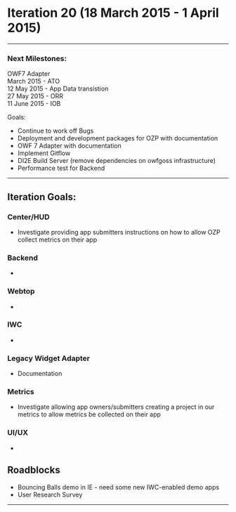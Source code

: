 # Iteration 20 (18 March 2015 - 1 April 2015)

*** 
### Next Milestones:
OWF7 Adapter
<br>   March 2015 - ATO
<br> 12 May 2015 - App Data transistion
<br>27 May 2015 - ORR
<br>11 June 2015 - IOB

Goals:
* Continue to work off Bugs
* Deployment and development packages for OZP with documentation
* OWF 7 Adapter with documentation
* Implement Gitflow
* DI2E Build Server (remove dependencies on owfgoss infrastructure)
* Performance test for Backend
***
## Iteration Goals:
### Center/HUD
* Investigate providing app submitters instructions on how to allow OZP collect metrics on their app 

### Backend
* 

### Webtop
* 

### IWC
* 

### Legacy Widget Adapter
* Documentation

### Metrics
* Investigate allowing app owners/submitters creating a project in our metrics to allow metrics be collected on their app

### UI/UX
* 

## Roadblocks
* Bouncing Balls demo in IE - need some new IWC-enabled demo apps
* User Research Survey

***